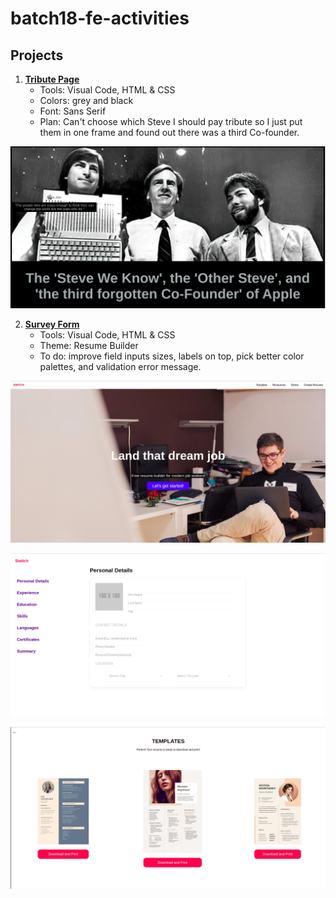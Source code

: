 # batch18-fe-activities

## Projects
1. [**Tribute Page**](https://github.com/grailwilly/batch18-fe-activities/tree/main/tribute-page) 
    - Tools: Visual Code, HTML & CSS
    - Colors: grey and black
    - Font: Sans Serif
    - Plan: Can't choose which Steve I should pay tribute so I just put them in one frame and found out there was a third Co-founder.

![apple'sFounder](tribute-page/assets/tributePageScreenshot.png)

2. [**Survey Form**](https://github.com/grailwilly/batch18-fe-activities/tree/main/survey-form)
    - Tools: Visual Code, HTML & CSS
    - Theme: Resume Builder
    - To do: improve field inputs sizes, labels on top, pick better color palettes, and validation error message.

![Landing Page](survey-form/assets/landing-page.png)

![Form](survey-form/assets/form.png)

![Resume Templates](survey-form/assets/resume-templates.png)